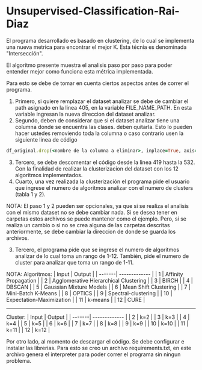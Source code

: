 # Unsupervised-Classification-Rai-Diaz

El programa desarrollado es basado en clustering, de lo cual se implementa una nueva metrica para encontrar el mejor K. Esta técnia es denominada "Intersección". 

El algoritmo presente muestra el analisis paso por paso para poder entender mejor como funciona esta métrica implementada.

Para esto se debe de tomar en cuenta ciertos aspectos antes de correr el programa.

1. Primero, si quiere remplazar el dataset analizar se debe de cambiar el path asignado en la linea 405, en la variable FILE_NAME_PATH. En esta variable ingresan la nueva direccion del dataset analizar.
2. Segundo, deben de considerar que si el dataset analizar tiene una columna donde se encuentra las clases. deben quitarla. Esto lo pueden hacer ustedes removiendo toda la columna o caso contrario usen la siguiente linea de código 
```ruby
df_original.drop(<nombre de la columna a eliminar>, inplace=True, axis=1)
```
3. Tercero, se debe descomentar el código desde la linea 419 hasta la 532. Con la finalidad de realizar la clusterizacion del dataset con los 12 algoritmos implementados. 
4. Cuarto, una vez realizada la clusterización el programa pide el usuario que ingrese el numero de algoritmos analizar con el numero de clusters (tabla 1 y 2). 

NOTA: El paso 1 y 2 pueden ser opcionales, ya que si se realiza el analisis con el mismo dataset no se debe cambiar nada. Si se desea tener en carpetas estos archivos se puede mantener como el ejemplo. Pero, si se realiza un cambio o si no se crea alguna de las carpetas descritas anteriormente, se debe cambiar la direccion de donde se guarda los archivos.

3. Tercero, el programa pide que se ingrese el numero de algoritmos analizar de lo cual toma un rango de 1-12. También, pide el numero de cluster para analizar que toma un rango de 1-11. 

NOTA:
Algoritmos:
| Input  | Output |
| -------| ------------- |
|   1    | Affinity Propagation  |
|   2    | Agglomerative Hierarchical Clustering  |
|   3    |  BIRCH |
|   4    |  DBSCAN |
|   5    | Gaussian Mixture Models |
|   6    | Mean Shift Clustering |
|   7    | Mini-Batch K-Means |
|   8    | OPTICS |
|   9    | Spectral-clustering |
|   10   | Expectation-Maximization |
|   11   | k-means |
|   12   | CURE |
*******************************************************************************
Cluster:
| Input  | Output |
| -------| ------------- |
|   2    | k=2 |
|   3    | k=3 |
|   4    | k=4 |
|   5    | k=5 |
|   6    | k=6 |
|   7    | k=7 |
|   8    | k=8 |
|   9    | k=9 |
|   10    | k=10 |
|   11   | k=11 |
|   12   | k=12 |


Por otro lado, al momento de descargar el código. Se debe configurar e instalar las librerias. Para esto se creo un archivo requirements.txt, en este archivo genera el interpreter para poder correr el programa sin ningun problema.
